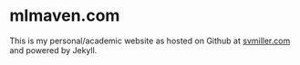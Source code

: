 mlmaven.com
============

This is my personal/academic website as hosted on Github at [svmiller.com](http://mlmaven.com) and powered by Jekyll.


